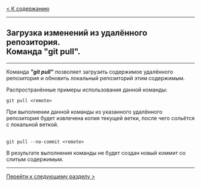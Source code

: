 [< К содержанию](./readme.md)
___
## Загрузка изменений из удалённого репозитория. <br/>Команда "git pull".
___

Команда ***"git pull"*** позволяет загрузить содержимое удалённого репозитория и обновить локальный репозиторий этим содержимым.

Распространённые примеры использования данной команды:
```
git pull <remote>
```
При выполнении данной команды из указанного удалённого репозитория будет извлечена копия текущей ветки, после чего сольётся с локальной веткой.
<br>
<br>
```
git pull --no-commit <remote>
```
В результате выполнения команды не будет создан новый коммит со слитым содержимым.
___
[Перейти к следующему разделу >](./gitbranch.md)
